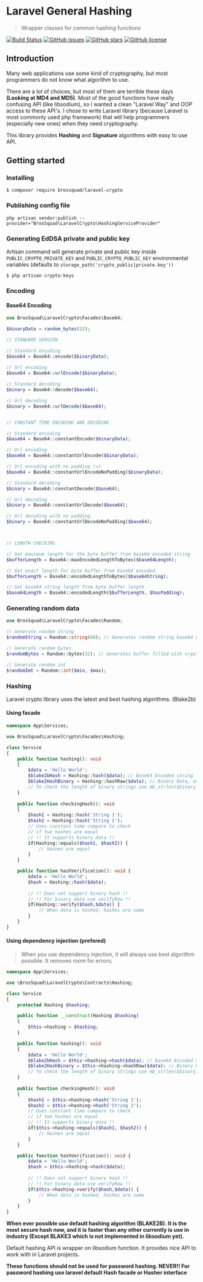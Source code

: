 # Laravel General Hashing
> Wrapper classes for common hashing functions

[![Build Status](https://dev.azure.com/BrosSquad/LaravelHashing/_apis/build/status/malusev998.LaravelHashing?branchName=master)](https://dev.azure.com/BrosSquad/LaravelHashing/_build/latest?definitionId=8&branchName=master)
[![GitHub issues](https://img.shields.io/github/issues/malusev998/LaravelCrypto?label=Github%20Issues)](https://github.com/malusev998/LaravelCrypto/issues)
[![GitHub stars](https://img.shields.io/github/stars/malusev998/LaravelCrypto?label=Github%20Stars)](https://github.com/malusev998/LaravelCrypto/stargazers)
[![GitHub license](https://img.shields.io/github/license/malusev998/LaravelCrypto?label=Licence)](https://github.com/malusev998/LaravelCrypto)


## Introduction

Many web applications use some kind of cryptography, but most programmers do not know what algorithm to use.

There are a lot of choices, but most of them are terrible these days **(Looking at MD4 and MD5)**. Most of the good
functions have really confusing API (like libsodium), so I wanted a clean "Laravel Way" and OOP access to these API's. 
 I chose to write Laravel library (because Laravel is most commonly used php framework) that will help programmers
  (especially new ones) when they need cryptography.
  
This library provides **Hashing** and **Signature** algorithms with easy to use API.


## Getting started

### Installing

```shell script
$ composer require brossquad/laravel-crypto
```
### Publishing config file

```shell script
php artisan vendor:publish --provider="BrosSquad\LaravelCrypto\HashingServiceProvider"
```

### Generating EdDSA private and public key

Artisan command will generate private and public key inside ```PUBLIC_CRYPTO_PRIVATE_KEY``` and ```PUBLIC_CRYPTO_PUBLIC_KEY``` environmental variables (defaults to ```storage_path('crypto_public|private.key'))```

```shell script
$ php artisan crypto:keys
```

### Encoding

#### Base64 Encoding

```php
use BrosSquad\LaravelCrypto\Facades\Base64;

$binaryData = random_bytes(32);

// STANDARD VERSION

// Standard encoding
$base64 = Base64::encode($binaryData);
 
// Url encoding
$base64 = Base64::urlEncode($binaryData);

// Standard decoding
$binary = Base64::decode($base64);

// Url decoding
$binary = Base64::urlDecode($base64);


// CONSTANT TIME ENCODING AND DECODING

// Standard encoding
$base64 = Base64::constantEncode($binaryData);

// Url encoding
$base64 = Base64::constantUrlEncode($binaryData);

// Url encoding with no padding (=)
$base64 = Base64::constantUrlEncodeNoPadding($binaryData);

// Standard decoding
$binary = Base64::constantDecode($base64);

// Url decoding
$binary = Base64::constantUrlDecode($base64);

// Url decoding with no padding
$binary = Base64::constantUrlDecodeNoPadding($base64);



// LENGTH CHECKING

// Get maximum length for the byte buffer from base64 encoded string 
$bufferLength = Base64::maxEncodedLengthToBytes($base64Length);

// Get exact length for byte buffer from base64 encoded
$bufferLength = Base64::encodedLengthToBytes($base64String);

// Get base64 string length from byte buffer length
$base64Length = Base64::encodedLength($bufferLength, $hasPadding);
```

### Generating random data

```php
use BrosSquad\LaravelCrypto\Facades\Random;

// Generate random string
$randomString = Random::string(60); // Generates random string base64 url encoded with no padding 

// Generate random bytes
$randomBytes = Random::bytes(32); // Generates buffer filled with crypto secure random bytes

// Generate random int
$randomImt = Random::int($min, $max);
```

### Hashing

Laravel crypto library uses the latest and best hashing algorithms. (Blake2b)

#### Using facade

```php
namespace App\Services;

use BrosSquad\LaravelCrypto\Facades\Hashing;

class Service 
{
    public function hashing(): void
    {
        $data = 'Hello World';
        $blake2bHash = Hashing::hash($data); // Base64 Encoded string
        $blake2HashBinary = Hashing::hashRaw($data); // Binary Data, outputs 64 bytes of Blake2 hash
        // To check the length of binary strings use mb_strlen($binary, '8bit') function
    }
    
    public function checkingHash(): void
    {
        $hash1 = Hashing::hash('String 1');
        $hash2 = Hashing::hash('String 2');
        // Uses constant time compare to check 
        // if two hashes are equal
        // !! It supports binary data !!
        if(Hashing::equals($hash1, $hash2)) {
            // Hashes are equal
        }
    }

    public function hashVerification(): void {
        $data = 'Hello World';
        $hash = Hashing::hash($data);
        
        // !! Does not support binary hash !!
        // !! For binary data use verifyRaw !!
        if(Hashing::verify($hash,$data)) {
            // When data is hashed, hashes are same
        }
    }
}
```

#### Using dependency injection (prefered)

> When you use dependency injection, it will always use best algorithm possible. It removes room for errors;

```php
namespace App\Services;

use \BrosSquad\LaravelCrypto\Contracts\Hashing;

class Service 
{
    protected Hashing $hashing;

    public function __construct(Hashing $hashing) 
    {
        $this->hashing = $hashing;        
    }

    public function hashing(): void
    {
        $data = 'Hello World';
        $blake2bHash = $this->hashing->hash($data); // Base64 Encoded string
        $blake2HashBinary = $this->hashing->hashRaw($data); // Binary Data, outputs 64 bytes of Blake2 hash
        // To check the length of binary strings use mb_strlen($binary, '8bit') function
    }
    
    public function checkingHash(): void
    {
        $hash1 = $this->hashing->hash('String 1');
        $hash2 = $this->hashing->hash('String 2');
        // Uses constant time compare to check 
        // if two hashes are equal
        // !! It supports binary data !!
        if($this->hashing->equals($hash1, $hash2)) {
            // Hashes are equal
        }
    }

    public function hashVerification(): void {
        $data = 'Hello World';
        $hash = $this->hashing->hash($data);
        
        // !! Does not support binary hash !!
        // !! For binary data use verifyRaw !!
        if($this->hashing->verify($hash,$data)) {
            // When data is hashed, hashes are same
        }
    }
}
```


**When ever possible use default hashing algorithm (BLAKE2B). It is the most secure hash now, and it is faster than any other currently is use in industry (Except BLAKE3 which is not implemented in libsodium yet).**

Default hashing API is wrapper on libsodium function. It provides nice API to work with in Laravel projects.

**These functions should not be used for password hashing. NEVER!! For password hashing use laravel default Hash facade or Hasher interface**
